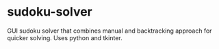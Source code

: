 # sudoku-solver
GUI sudoku solver that combines manual and backtracking approach for quicker solving. Uses python and tkinter.
